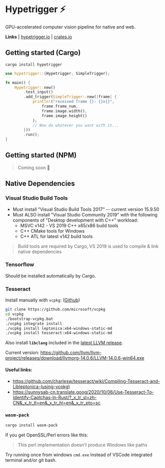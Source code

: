 # Hypetrigger ⚡

GPU-accelerated computer vision pipeline for native and web.

**Links**
| [hypetrigger.io](https://hypetrigger.io)
| [crates.io](https://crates.io/crates/hypetrigger)

## Getting started (Cargo)

```console
cargo install hypetrigger
```

```rs
use hypetrigger::{Hypetrigger, SimpleTrigger};

fn main() {
    Hypetrigger::new()
        .test_input()
        .add_trigger(SimpleTrigger::new(|frame| {
            println!("received frame {}: {}x{}",
                frame.frame_num,
                frame.image.width(),
                frame.image.height()
            );
            // Now do whatever you want with it...
        }))
        .run();
}
```

## Getting started (NPM)

> Coming soon 🚧

## Native Dependencies

### Visual Studio Build Tools

- Must install "Visual Studio Build Tools 2017" -- current version 15.9.50
- Must ALSO install "Visual Studio Community 2019" with the following components
  of "Desktop development with C++" workload:
  - MSVC v142 - VS 2019 C++ x65/x86 build tools
  - C++ CMake tools for Windows
  - C++ ATL for latest v142 build tools

> Build tools are required by Cargo, VS 2019 is used to compile & link native dependencies

### Tensorflow

Should be installed automatically by Cargo.

### Tesseract

Install manually with `vcpkg`: ([Github](https://github.com/microsoft/vcpkg#quick-start-windows))

```sh
git clone https://github.com/microsoft/vcpkg
cd vcpkg
./bootstrap-vcpkg.bat
./vcpkg integrate install
./vcpkg install leptonica:x64-windows-static-md
./vcpkg install tesseract:x64-windows-static-md
```

Also install **`libclang`** included in the [latest LLVM release](https://github.com/llvm/llvm-project/releases).

Current version: <https://github.com/llvm/llvm-project/releases/download/llvmorg-14.0.6/LLVM-14.0.6-win64.exe>

#### Useful links:

- <https://github.com/charlesw/tesseract/wiki/Compiling-Tesseract-and-Libleptonica-(using-vcpkg)>
- <https://sunnysab-cn.translate.goog/2020/10/06/Use-Tesseract-To-Identify-Captchas-In-Rust/?_x_tr_sl=zh-CN&_x_tr_tl=en&_x_tr_hl=en&_x_tr_pto=sc>

### `wasm-pack`

```sh
cargo install wasm-pack
```

If you get OpenSSL/Perl errors like this:

> This perl implementation doesn't produce Windows like paths

Try running once from windows `cmd.exe` instead of VSCode integrated terminal
and/or git bash.
